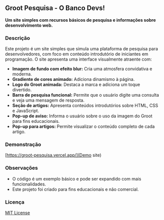 ## Groot Pesquisa - O Banco Devs!

**Um site simples com recursos básicos de pesquisa e informações sobre desenvolvimento web.**

### Descrição

Este projeto é um site simples que simula uma plataforma de pesquisa para desenvolvedores, com foco em conteúdo introdutório de iniciantes em programação. O site apresenta uma interface visualmente atraente com:

- **Imagem de fundo com efeito blur:** Cria uma atmosfera convidativa e moderna.
- **Gradiente de cores animado:** Adiciona dinamismo à página.
- **Logo do Groot animada:** Destaca a marca e adiciona um toque divertido.
- **Barra de pesquisa funcional:** Permite que o usuário digite uma consulta e veja uma mensagem de resposta.
- **Seção de artigos:** Apresenta conteúdos introdutórios sobre HTML, CSS e JavaScript.
- **Pop-up de aviso:** Informa o usuário sobre o uso da imagem do Groot para fins educacionais.
- **Pop-up para artigos:** Permite visualizar o conteúdo completo de cada artigo.

### Demonstração

[https://groot-pesquisa.vercel.app/](Demo site)

### Observações

- O código é um exemplo básico e pode ser expandido com mais funcionalidades.
- Este projeto foi criado para fins educacionais e não comercial.

### Licença

[MIT License](LICENSE)
